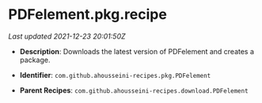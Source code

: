 # PDFelement.pkg.recipe

_Last updated 2021-12-23 20:01:50Z_

- **Description**: Downloads the latest version of PDFelement and creates a package.

- **Identifier**: `com.github.ahousseini-recipes.pkg.PDFelement`

- **Parent Recipes**: `com.github.ahousseini-recipes.download.PDFelement`
